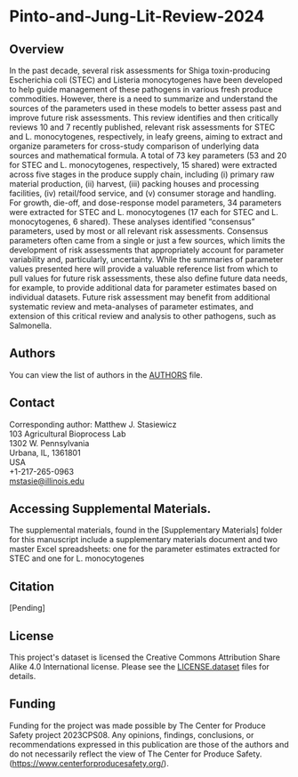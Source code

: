 # Pinto-and-Jung-Lit-Review-2024

## Overview
In the past decade, several risk assessments for Shiga toxin-producing Escherichia coli (STEC) and Listeria monocytogenes have been developed to help guide management of these pathogens in various fresh produce commodities. However, there is a need to summarize and understand the sources of the parameters used in these models to better assess past and improve future risk assessments. This review identifies and then critically reviews 10 and 7 recently published, relevant risk assessments for STEC and L. monocytogenes, respectively, in leafy greens, aiming to extract and organize parameters for cross-study comparison of underlying data sources and mathematical formula. A total of 73 key parameters (53 and 20 for STEC and L. monocytogenes, respectively, 15 shared) were extracted across five stages in the produce supply chain, including (i) primary raw material production, (ii) harvest, (iii) packing houses and processing facilities, (iv) retail/food service, and (v) consumer storage and handling. For growth, die-off, and dose-response model parameters, 34 parameters were extracted for STEC and L. monocytogenes (17 each for STEC and L. monocytogenes, 6 shared). These analyses identified “consensus” parameters, used by most or all relevant risk assessments. Consensus parameters often came from a single or just a few sources, which limits the development of risk assessments that appropriately account for parameter variability and, particularly, uncertainty. While the summaries of parameter values presented here will provide a valuable reference list from which to pull values for future risk assessments, these also define future data needs, for example, to provide additional data for parameter estimates based on individual datasets. Future risk assessment may benefit from additional systematic review and meta-analyses of parameter estimates, and extension of this critical review and analysis to other pathogens, such as Salmonella.

## Authors
You can view the list of authors in the [AUTHORS](/AUTHORS) file.

## Contact
Corresponding author: Matthew J. Stasiewicz<br>
103 Agricultural Bioprocess Lab<br>
1302 W. Pennsylvania<br>
Urbana, IL, 1361801<br>
USA<br>
+1-217-265-0963<br>
[mstasie@illinois.edu](mailto:mstasie@illinois.edu)

## Accessing Supplemental Materials.
The supplemental materials, found in the [Supplementary Materials] folder for this manuscript include a supplementary materials document and two master Excel spreadsheets: one for the parameter estimates extracted for STEC and one for L. monocytogenes

## Citation
[Pending]

## License
This project's dataset is licensed the Creative Commons Attribution Share Alike 4.0 International license. Please see the [LICENSE.dataset](/LICENSE.dataset) files for details.

## Funding
Funding for the project was made possible by The Center for Produce Safety project 2023CPS08. Any opinions, findings, conclusions, or recommendations expressed in this publication are those of the authors and do not necessarily reflect the view of The Center for Produce Safety. (https://www.centerforproducesafety.org/).
